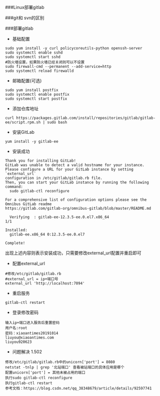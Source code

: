    ###Linux部署gitlab
   
   ###git和 svn的区别
   
   ###部署gitlab
   
- 基础配置      
```text
sudo yum install -y curl policycoreutils-python openssh-server
sudo systemctl enable sshd
sudo systemctl start sshd
#防火墙设置，如果防火墙已经关闭则可以不设置
sudo firewall-cmd --permanent --add-service=http
sudo systemctl reload firewalld
```

- 邮箱配置(可选)
```text
sudo yum install postfix
sudo systemctl enable postfix
sudo systemctl start postfix
```

- 添加仓库地址
```text
curl https://packages.gitlab.com/install/repositories/gitlab/gitlab-ee/script.rpm.sh | sudo bash
```

- 安装GitLab
```text
yum install -y gitlab-ee
```

- 安装成功
```text
Thank you for installing GitLab!
GitLab was unable to detect a valid hostname for your instance.
Please configure a URL for your GitLab instance by setting `external_url`
configuration in /etc/gitlab/gitlab.rb file.
Then, you can start your GitLab instance by running the following command:
  sudo gitlab-ctl reconfigure

For a comprehensive list of configuration options please see the Omnibus GitLab readme
https://gitlab.com/gitlab-org/omnibus-gitlab/blob/master/README.md

  Verifying  : gitlab-ee-12.3.5-ee.0.el7.x86_64                                                                                                                                                                      1/1 

Installed:
  gitlab-ee.x86_64 0:12.3.5-ee.0.el7                                                                                                                                                                                     

Complete!
```
出现上述内容则表示安装成功，只需要修改external_url配置并重启即可

- 配置external_url
```text
#修改/etc/gitlab/gitlab.rb
#external_url = ip+端口号
external_url 'http://localhost:7094'
```

- 重启服务
```text
gitlab-ctl restart
```

- 登录修改密码
```text
输入ip+端口进入服务后重置密码
用户名:root
密码：xiaoantimes20191014
liuyou@xiaoantimes.com
liuyou920623
```

- 问题解决
1.502
```text
修改/etc/gitlab/gitlab.rb中的unicorn['port'] = 8080
netstat -tnlp | grep '北站端口' 查看被站端口的具体应用是哪个
配置unicorn['port'] = 其他未被占用的端口
执行sudo gitlab-ctl reconfigure
执行gitlab-ctl restart
参考文档：https://blog.csdn.net/qq_38348679/article/details/92597741
```
